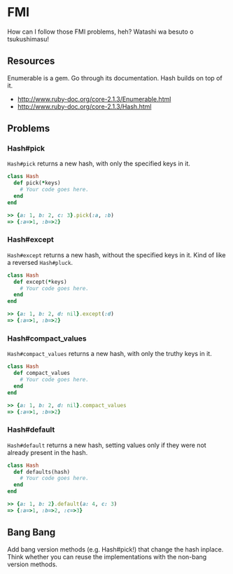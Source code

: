 # FMI

How can I follow those FMI problems, heh? Watashi wa besuto o tsukushimasu!

## Resources

Enumerable is a gem. Go through its documentation. Hash builds on top of it.

* http://www.ruby-doc.org/core-2.1.3/Enumerable.html
* http://www.ruby-doc.org/core-2.1.3/Hash.html

## Problems

### Hash#pick

`Hash#pick` returns a new hash, with only the specified keys in it.

```ruby
class Hash
  def pick(*keys)
    # Your code goes here.
  end
end

>> {a: 1, b: 2, c: 3}.pick(:a, :b)
=> {:a=>1, :b=>2}
```

### Hash#except

`Hash#except` returns a new hash, without the specified keys in it. Kind of like
a reversed `Hash#pluck`.

```ruby
class Hash
  def except(*keys)
    # Your code goes here.
  end
end

>> {a: 1, b: 2, d: nil}.except(:d)
=> {:a=>1, :b=>2}
```

### Hash#compact_values

`Hash#compact_values` returns a new hash, with only the truthy keys in it.

```ruby
class Hash
  def compact_values
    # Your code goes here.
  end
end

>> {a: 1, b: 2, d: nil}.compact_values
=> {:a=>1, :b=>2}
```

### Hash#default

`Hash#default` returns a new hash, setting values only if they were not already
present in the hash.

```ruby
class Hash
  def defaults(hash)
    # Your code goes here.
  end
end

>> {a: 1, b: 2}.default(a: 4, c: 3)
=> {:a=>1, :b=>2, :c=>3}
```

## Bang Bang

Add bang version methods (e.g. Hash#pick!) that change the hash inplace. Think
whether you can reuse the implementations with the non-bang version methods.

[@skanev]: http://github.com/skanev
[@mitio]: http://github.com/mitio
